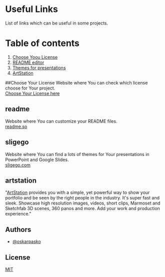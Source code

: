 # Useful Links

List of links which can be useful in some projects.

# Table of contents
1. [Choose Yoou License](#Choose-Your-License)
2. [README editor](#readme)
3. [Themes for presentations](#sligego)
4. [ArtStation](#artstation)



##Choose Your License
Website where You can check which license choose for Your project.<br />
[Choose Your License here](https://ufal.github.io/public-license-selector/)

## readme
Website where You can customize your README files.<br />
[readme.so](https://readme.so)

## sligego
Website where You can find a lots of themes for Your presentations in PowerPoint and Google Slides.<br />
[sligego.com](https://slidesgo.com)

## artstation
"[ArtStation](https://www.artstation.com/?sort_by=trending&dimension=3d) provides you with a simple, yet powerful way to show your portfolio and be seen by the right people in the industry. It's super fast and sleek. Showcase high resolution images, videos, short clips, Marmoset and Sketchfab 3D scenes, 360 panos and more. Add your work and production experience."



## Authors

- [@oskarpasko](https://www.github.com/oskarpasko)



## License

[MIT](https://choosealicense.com/licenses/mit/)

